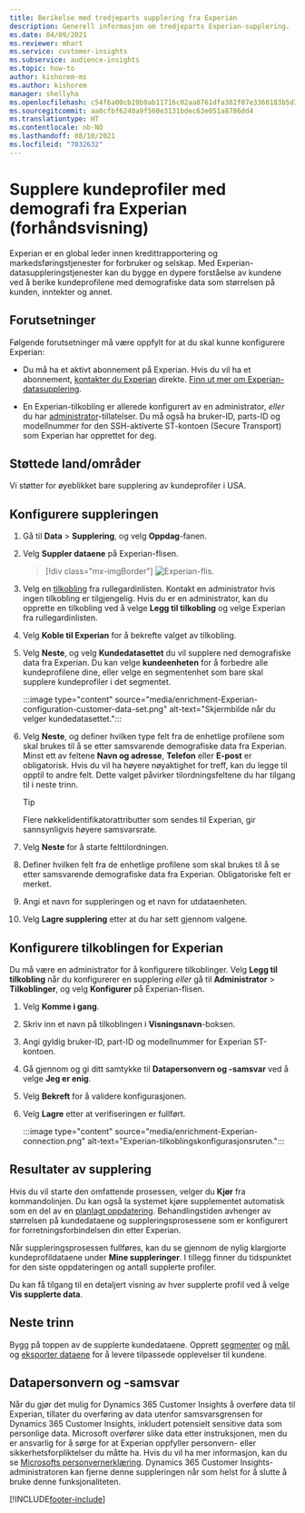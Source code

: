 ```yaml
---
title: Berikelse med tredjeparts supplering fra Experian
description: Generell informasjon om tredjeparts Experian-supplering.
ms.date: 04/09/2021
ms.reviewer: mhart
ms.service: customer-insights
ms.subservice: audience-insights
ms.topic: how-to
author: kishorem-ms
ms.author: kishorem
manager: shellyha
ms.openlocfilehash: c54f6a00cb28b0ab11716c02aa8761dfa382f07e3360183b5d38b9720e890c21
ms.sourcegitcommit: aa0cfbf6240a9f560e3131bdec63e051a8786dd4
ms.translationtype: HT
ms.contentlocale: nb-NO
ms.lasthandoff: 08/10/2021
ms.locfileid: "7032632"
---
```

# <a name="enrich-customer-profiles-with-demographics-from-experian-preview"></a>Supplere kundeprofiler med demografi fra Experian (forhåndsvisning)

Experian er en global leder innen kredittrapportering og markedsføringstjenester for forbruker og selskap. Med Experian-datasuppleringstjenester kan du bygge en dypere forståelse av kundene ved å berike kundeprofilene med demografiske data som størrelsen på kunden, inntekter og annet.

## <a name="prerequisites"></a>Forutsetninger

Følgende forutsetninger må være oppfylt for at du skal kunne konfigurere Experian:

- Du må ha et aktivt abonnement på Experian. Hvis du vil ha et abonnement, [kontakter du Experian](https://www.experian.com/marketing-services/contact) direkte. [Finn ut mer om Experian-datasupplering](https://www.experian.com/marketing-services/microsoft?cmpid=ems_web_mci_cdppage).

- En Experian-tilkobling er allerede konfigurert av en administrator, *eller* du har [administrator](permissions.md#administrator)-tillatelser. Du må også ha bruker-ID, parts-ID og modellnummer for den SSH-aktiverte ST-kontoen (Secure Transport) som Experian har opprettet for deg.

## <a name="supported-countriesregions"></a>Støttede land/områder

Vi støtter for øyeblikket bare supplering av kundeprofiler i USA.

## <a name="configure-the-enrichment"></a>Konfigurere suppleringen

1. Gå til **Data** > **Supplering**, og velg **Oppdag**-fanen.

1. Velg **Suppler dataene** på Experian-flisen.

   > [!div class="mx-imgBorder"]
   > ![Experian-flis.](media/experian-tile.png "Experian tile")
   > 

1. Velg en [tilkobling](connections.md) fra rullegardinlisten. Kontakt en administrator hvis ingen tilkobling er tilgjengelig. Hvis du er en administrator, kan du opprette en tilkobling ved å velge **Legg til tilkobling** og velge Experian fra rullegardinlisten. 

1. Velg **Koble til Experian** for å bekrefte valget av tilkobling.

1.  Velg **Neste**, og velg **Kundedatasettet** du vil supplere ned demografiske data fra Experian. Du kan velge **kundeenheten** for å forbedre alle kundeprofilene dine, eller velge en segmentenhet som bare skal supplere kundeprofiler i det segmentet.

    :::image type="content" source="media/enrichment-Experian-configuration-customer-data-set.png" alt-text="Skjermbilde når du velger kundedatasettet.":::

1. Velg **Neste**, og definer hvilken type felt fra de enhetlige profilene som skal brukes til å se etter samsvarende demografiske data fra Experian. Minst ett av feltene **Navn og adresse**, **Telefon** eller **E-post** er obligatorisk. Hvis du vil ha høyere nøyaktighet for treff, kan du legge til opptil to andre felt. Dette valget påvirker tilordningsfeltene du har tilgang til i neste trinn.

    > [!TIP]
    > Flere nøkkelidentifikatorattributter som sendes til Experian, gir sannsynligvis høyere samsvarsrate.

1. Velg **Neste** for å starte felttilordningen.

1. Definer hvilken felt fra de enhetlige profilene som skal brukes til å se etter samsvarende demografiske data fra Experian. Obligatoriske felt er merket.

1. Angi et navn for suppleringen og et navn for utdataenheten.

1. Velg **Lagre supplering** etter at du har sett gjennom valgene.

## <a name="configure-the-connection-for-experian"></a>Konfigurere tilkoblingen for Experian 

Du må være en administrator for å konfigurere tilkoblinger. Velg **Legg til tilkobling** når du konfigurerer en supplering *eller* gå til **Administrator** > **Tilkoblinger**, og velg **Konfigurer** på Experian-flisen.

1. Velg **Komme i gang**.

1. Skriv inn et navn på tilkoblingen i **Visningsnavn**-boksen.

1. Angi gyldig bruker-ID, part-ID og modellnummer for Experian ST-kontoen.

1. Gå gjennom og gi ditt samtykke til **Datapersonvern og -samsvar** ved å velge **Jeg er enig**.

1. Velg **Bekreft** for å validere konfigurasjonen.

1. Velg **Lagre** etter at verifiseringen er fullført.
   
   :::image type="content" source="media/enrichment-Experian-connection.png" alt-text="Experian-tilkoblingskonfigurasjonsruten.":::

## <a name="enrichment-results"></a>Resultater av supplering

Hvis du vil starte den omfattende prosessen, velger du **Kjør** fra kommandolinjen. Du kan også la systemet kjøre supplementet automatisk som en del av en [planlagt oppdatering](system.md#schedule-tab). Behandlingstiden avhenger av størrelsen på kundedataene og suppleringsprosessene som er konfigurert for forretningsforbindelsen din etter Experian.

Når suppleringsprosessen fullføres, kan du se gjennom de nylig klargjorte kundeprofildataene under **Mine suppleringer**. I tillegg finner du tidspunktet for den siste oppdateringen og antall supplerte profiler.

Du kan få tilgang til en detaljert visning av hver supplerte profil ved å velge **Vis supplerte data**.

## <a name="next-steps"></a>Neste trinn

Bygg på toppen av de supplerte kundedataene. Opprett [segmenter](segments.md) og [mål](measures.md), og [eksporter dataene](export-destinations.md) for å levere tilpassede opplevelser til kundene.

## <a name="data-privacy-and-compliance"></a>Datapersonvern og -samsvar

Når du gjør det mulig for Dynamics 365 Customer Insights å overføre data til Experian, tillater du overføring av data utenfor samsvarsgrensen for Dynamics 365 Customer Insights, inkludert potensielt sensitive data som personlige data. Microsoft overfører slike data etter instruksjonen, men du er ansvarlig for å sørge for at Experian oppfyller personvern- eller sikkerhetsforpliktelser du måtte ha. Hvis du vil ha mer informasjon, kan du se [Microsofts personvernerklæring](https://go.microsoft.com/fwlink/?linkid=396732).
Dynamics 365 Customer Insights-administratoren kan fjerne denne suppleringen når som helst for å slutte å bruke denne funksjonaliteten.


[!INCLUDE[footer-include](../includes/footer-banner.md)]
